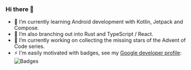 ### Hi there 👋

- 🌱 I’m currently learning Android development with Kotlin, Jetpack and Compose.
- 👯 I’m also branching out into Rust and TypeScript / React.
- 🔭 I’m currently working on collecting the missing stars of the Advent of Code series.
- ⚡ I'm easily motivated with badges, see my [Google developer profile](https://g.dev/hackr):
![Badges](https://mspath.github.io/assets/img/badges/badges-all.png)


<!--
**mspath/mspath** is a ✨ _special_ ✨ repository because its `README.md` (this file) appears on your GitHub profile.

Here are some ideas to get you started:

- 🔭 I’m currently working on ...
- 🌱 I’m currently learning ...
- 👯 I’m looking to collaborate on ...
- 🤔 I’m looking for help with ...
- 💬 Ask me about ...
- 📫 How to reach me: ...
- 😄 Pronouns: ...
- ⚡ Fun fact: ...
-->
